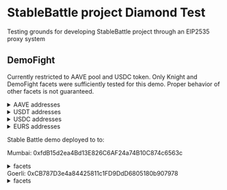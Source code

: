 # StableBattle project Diamond Test
Testing grounds for developing StableBattle project through an EIP2535 proxy system

## DemoFight

Currently restricted to AAVE pool and USDC token.
Only Knight and DemoFight facets were sufficiently tested for this demo. Proper behavior of other facets is not guaranteed.

<details>
<summary>AAVE addresses</summary>

Mumbai: 0x6C9fB0D5bD9429eb9Cd96B85B81d872281771E6B

Goerli: 0x88C26bE9811A224961f50119A0AcFD989eCEaA2B

</details>

<details>
<summary>USDT addresses</summary>

Mumbai: 0x21C561e551638401b937b03fE5a0a0652B99B7DD

Goerli: 0xC2C527C0CACF457746Bd31B2a698Fe89de2b6d49

</details>

<details>
<summary>USDC addresses</summary>

Mumbai: 0x9aa7fEc87CA69695Dd1f879567CcF49F3ba417E2

Goerli: 0xA2025B15a1757311bfD68cb14eaeFCc237AF5b43

</details>

<details>
<summary>EURS addresses</summary>

Mumbai: 0x302567472401C7c7B50ee7eb3418c375D8E3F728

Goerli: 0xc31E63CB07209DFD2c7Edb3FB385331be2a17209

</details>


Stable Battle demo deployed to to:

Mumbai: 0xfdB15d2ea4Bd13E826C6AF24a74B10C874c6563c
<details>
<summary>facets</summary>
DiamondCutFacet: 0x8b9fcB32B19ad0d8A3eC661bD9E84245604164B9 

DiamondLoupeFacet: 0xA7B249ACC17E5803c9803950eaaC51D6661109C0

OwnershipFacet: 0xA7B249ACC17E5803c9803950eaaC51D6661109C0

ItemsFacet: ?

ClanFacet: 0x6FeB73C3224F4F34d0ddb677AA4c03f15F2ba34f

ForgeFacet: 0xe0C470ba35397C3CE28E69a16740242DB5bAC5eE

KnightFacet: 0x27Af388637dba37D998e0ad722d3Ea511bAf782e

SBVHookFacet: 0xe975e22707832cC0304e34FC527169e8f5Cc2831  

TournamentFacet: 0x62E8D660F02BbE1a5b907ED986ba4A972c06f541

TreasuryFacet: 0x10932FD26d01cA16930730227329d0BC5422cb31 

GearFacet: 0x058B9680a646A0dD498623A27b4CEFBc01D28a59

EtherscanFacet: 0x948650209Cbf02347C4a82Bb3eDDE1a6ab99abc2

DemoFightFacet: 0x4c098F7f0c6EA5f96094DD6774f8Bf6b25E0564f

</details>
Goerli: 0xCB787D3e4a84425811c1FD9DdD6805180b907978
<details>
<summary>facets</summary>
DiamondCutFacet: 0x8637Ee3A7FF2835928E438A57532e506D7F5c37d

DiamondLoupeFacet: 0xa6951924d681C831CE080b68aaBEF32B2eca9d73

OwnershipFacet: 0x1f1FfD13F7186178685b8Dda7D55863D2E5C5c26

ItemsFacet: 0x62b37d8fAD2f04eF83268fcE694AA14C5e7d14c7

ClanFacet: 0x5CD3E330718611e31C206aBdAB09DBB7a0Ea18E9

ForgeFacet: 0x5fcf9F9A253230972F883cDC8dF6e30b25BaFf88

KnightFacet: 0x4cD2aA0D59aBFB61Af620790bE0163898bDF9BA7

SBVHookFacet: 0x8cef9956D75FC4cE314856488f94744bbfEb4742 

TournamentFacet: 0x186ecCf6Eba0A97ed4e37A203e239ce77c4E3F98

TreasuryFacet: 0xde16ca47708e26c46f0a6a5dCE59b1a5dFCb5baf

GearFacet: 0x11F20F803D027E4cc111575E616618064A3aa55e

EtherscanFacet: 0xD02C0a83f876B22e1C029579D32BEbE52b36a4D5

DemoFightFacet: 0xaa2C4FD161e35B7CB191A54CbAd43D0B2BA0265d
</details>